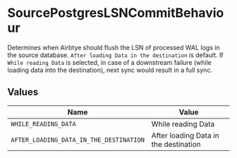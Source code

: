 # SourcePostgresLSNCommitBehaviour

Determines when Airbtye should flush the LSN of processed WAL logs in the source database. `After loading Data in the destination` is default. If `While reading Data` is selected, in case of a downstream failure (while loading data into the destination), next sync would result in a full sync.


## Values

| Name                                    | Value                                   |
| --------------------------------------- | --------------------------------------- |
| `WHILE_READING_DATA`                    | While reading Data                      |
| `AFTER_LOADING_DATA_IN_THE_DESTINATION` | After loading Data in the destination   |
